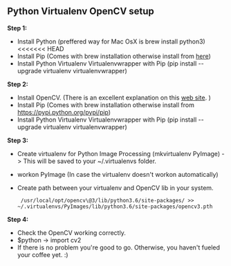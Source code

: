 ## Python Virtualenv OpenCV setup

**Step 1:**
 - Install Python (preffered way for Mac OsX is brew install python3)
<<<<<<< HEAD
 - Install Pip (Comes with brew installation otherwise install from [here](https://pypi.python.org/pypi/pip))
 - Install Python Virtualenv Virtualenvwrapper with Pip (pip install --upgrade virtualenv virtualenvwrapper)

**Step 2:**
 - Install OpenCV. (There is an excellent explanation on this [web site](https://www.pyimagesearch.com/2016/12/19/install-opencv-3-on-macos-with-homebrew-the-easy-way/). )
 - Install Pip (Comes with brew installation otherwise install from https://pypi.python.org/pypi/pip)
 - Install Python Virtualenv Virtualenvwrapper with Pip (pip install --upgrade virtualenv virtualenvwrapper)

**Step 3:**
 - Create virtualenv for Python Image Processing (mkvirtualenv PyImage) -> This will be saved to your ~/.virtualenvs folder.
 - workon PyImage (In case the virtualenv doesn't workon automatically)
 - Create path between your virtualenv and OpenCV lib in your system. 

		/usr/local/opt/opencv\@3/lib/python3.6/site-packages/ >> ~/.virtualenvs/PyImages/lib/python3.6/site-packages/opencv3.pth

**Step 4:**
 - Check the OpenCV working correctly.
 - $python -> import cv2
 - If there is no problem you're good to go. Otherwise, you haven't fueled your coffee yet. :)
